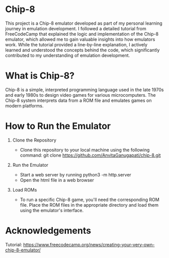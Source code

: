 # Chip-8

This project is a Chip-8 emulator developed as part of my personal learning journey in emulation development. I followed a detailed tutorial from FreeCodeCamp that explained the logic and implementation of the Chip-8 emulator, which allowed me to gain valuable insights into how emulators work. While the tutorial provided a line-by-line explanation, I actively learned and understood the concepts behind the code, which significantly contributed to my understanding of emulation development.

# What is Chip-8?
Chip-8 is a simple, interpreted programming language used in the late 1970s and early 1980s to design video games for various microcomputers. The Chip-8 system interprets data from a ROM file and emulates games on modern platforms.

# How to Run the Emulator
1. Clone the Repository
   -  Clone this repository to your local machine using the following command: git clone https://github.com/AnvitaGanugapati/chip-8.git

2. Run the Emulator
   - Start a web server by running python3 -m http.server
   - Open the html file in a web browser

3. Load ROMs
   - To run a specific Chip-8 game, you'll need the corresponding ROM file. Place the ROM files in the appropriate directory and load them using the emulator's interface. 

# Acknowledgements 
Tutorial: https://www.freecodecamp.org/news/creating-your-very-own-chip-8-emulator/

